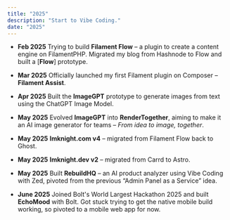 ```yaml
---
title: "2025"
description: "Start to Vibe Coding."
date: "2025"
---
```


* **Feb 2025**
  Trying to build **Filament Flow** – a plugin to create a content engine on FilamentPHP. Migrated my blog from Hashnode to Flow and built a [**Flow**] prototype.

* **Mar 2025**
  Officially launched my first Filament plugin on Composer – **Filament Assist**.

* **Apr 2025**
  Built the **ImageGPT** prototype to generate images from text using the ChatGPT Image Model.

* **May 2025**
  Evolved **ImageGPT** into **RenderTogether**, aiming to make it an AI image generator for teams – *From idea to image, together*.

* **May 2025**
  **Imknight.com v4** – migrated from Filament Flow back to Ghost.

* **May 2025**
  **Imknight.dev v2** – migrated from Carrd to Astro.

* **May 2025**
  Built **RebuildHQ** – an AI product analyzer using Vibe Coding with Zed, pivoted from the previous “Admin Panel as a Service” idea.

* **June 2025**
  Joined Bolt's World Largest Hackathon 2025 and built **EchoMood** with Bolt. Got stuck trying to get the native mobile build working, so pivoted to a mobile web app for now.
